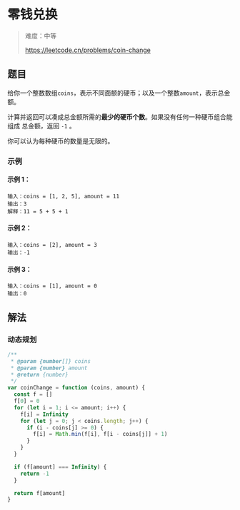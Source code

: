 # 零钱兑换

> 难度：中等
>
> https://leetcode.cn/problems/coin-change

## 题目

给你一个整数数组`coins`，表示不同面额的硬币；以及一个整数`amount`，表示总金额。

计算并返回可以凑成总金额所需的**最少的硬币个数**。如果没有任何一种硬币组合能组成
总金额，返回 `-1` 。

你可以认为每种硬币的数量是无限的。

### 示例

#### 示例 1：

```
输入：coins = [1, 2, 5], amount = 11
输出：3
解释：11 = 5 + 5 + 1
```

#### 示例 2：

```
输入：coins = [2], amount = 3
输出：-1
```

#### 示例 3：

```
输入：coins = [1], amount = 0
输出：0
```

## 解法

### 动态规划

```javascript
/**
 * @param {number[]} coins
 * @param {number} amount
 * @return {number}
 */
var coinChange = function (coins, amount) {
  const f = []
  f[0] = 0
  for (let i = 1; i <= amount; i++) {
    f[i] = Infinity
    for (let j = 0; j < coins.length; j++) {
      if (i - coins[j] >= 0) {
        f[i] = Math.min(f[i], f[i - coins[j]] + 1)
      }
    }
  }

  if (f[amount] === Infinity) {
    return -1
  }

  return f[amount]
}
```
